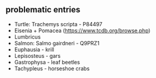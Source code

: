 ## problematic entries
- Turtle: Trachemys scripta - P84497
- Eisenia + Pomacea (https://www.tcdb.org/browse.php)
- Lumbricus
- Salmon: Salmo gairdneri - Q9PRZ1
- Euphausia - krill
- Lepisosteus - gars
- Gastrophysa - leaf beetles
- Tachypleus - horseshoe crabs
